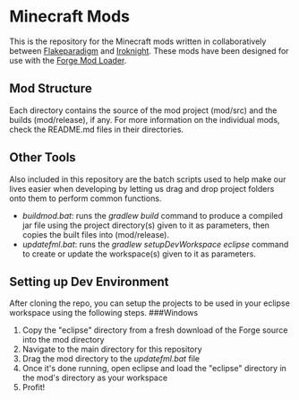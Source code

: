 Minecraft Mods
==============
This is the repository for the Minecraft mods written in collaboratively between [Flakeparadigm](https://flakeparadigm.com) and [Iroknight](https://github.com/Iroknight). These mods have been designed for use with the [Forge Mod Loader](http://minecraftforge.net).

Mod Structure
-------------
Each directory contains the source of the mod project (mod/src) and the builds (mod/release), if any. For more information on the individual mods, check the README.md files in their directories.

Other Tools
-----------
Also included in this repository are the batch scripts used to help make our lives easier when developing by letting us drag and drop project folders onto them to perform common functions.
- _buildmod.bat_: runs the _gradlew build_ command to produce a compiled jar file using the project directory(s) given to it as parameters, then copies the built files into (mod/release).
- _updatefml.bat_: runs the _gradlew setupDevWorkspace eclipse_ command to create or update the workspace(s) given to it as parameters.

Setting up Dev Environment
--------------------------
After cloning the repo, you can setup the projects to be used in your eclipse workspace using the following steps.
###Windows
1. Copy the "eclipse" directory from a fresh download of the Forge source into the mod directory
2. Navigate to the main directory for this repository
3. Drag the mod directory to the _updatefml.bat_ file
4. Once it's done running, open eclipse and load the "eclipse" directory in the mod's directory as your workspace
5. Profit!
